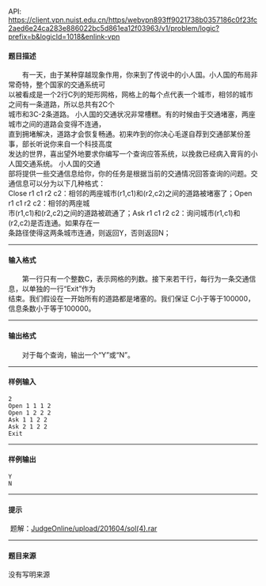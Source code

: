 API: https://client.vpn.nuist.edu.cn/https/webvpn893ff9021738b0357186c0f23fc2aed6e24ca283e886022bc5d861ea12f03963/v1/problem/logic?prefix=b&logicId=1018&enlink-vpn

#### 题目描述

　　有一天，由于某种穿越现象作用，你来到了传说中的小人国。小人国的布局非常奇特，整个国家的交通系统可  
以被看成是一个2行C列的矩形网格，网格上的每个点代表一个城市，相邻的城市之间有一条道路，所以总共有2C个  
城市和3C-2条道路。 小人国的交通状况非常槽糕。有的时候由于交通堵塞，两座城市之间的道路会变得不连通，  
直到拥堵解决，道路才会恢复畅通。初来咋到的你决心毛遂自荐到交通部某份差事，部长听说你来自一个科技高度  
发达的世界，喜出望外地要求你编写一个查询应答系统，以挽救已经病入膏肓的小人国交通系统。 小人国的交通  
部将提供一些交通信息给你，你的任务是根据当前的交通情况回答查询的问题。交通信息可以分为以下几种格式：  
Close r1 c1 r2 c2：相邻的两座城市(r1,c1)和(r2,c2)之间的道路被堵塞了；Open r1 c1 r2 c2：相邻的两座城  
市(r1,c1)和(r2,c2)之间的道路被疏通了；Ask r1 c1 r2 c2：询问城市(r1,c1)和(r2,c2)是否连通。如果存在一  
条路径使得这两条城市连通，则返回Y，否则返回N；

---

#### 输入格式

　　第一行只有一个整数C，表示网格的列数。接下来若干行，每行为一条交通信息，以单独的一行“Exit”作为  
结束。我们假设在一开始所有的道路都是堵塞的。我们保证 C小于等于100000，信息条数小于等于100000。

---

#### 输出格式

　　对于每个查询，输出一个“Y”或“N”。

---

#### 样例输入
```
2
Open 1 1 1 2
Open 1 2 2 2
Ask 1 1 2 2
Ask 2 1 2 2
Exit
```

---

#### 样例输出
```
Y
N
```

---

#### 提示

 题解：[JudgeOnline/upload/201604/sol(4).rar](/JudgeOnline/upload/201604/sol(4).rar)

---

#### 题目来源

没有写明来源